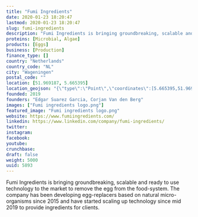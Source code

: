 ```yaml
---
title: "Fumi Ingredients"
date: 2020-01-23 18:20:47
lastmod: 2020-01-23 18:20:47
slug: fumi-ingredients
description: "Fumi Ingredients is bringing groundbreaking, scalable and ready to use technology to the market to remove the egg from the food-system. The company has been developing egg-replacers based on natural micro-organisms since 2015 and have started scaling up technology since mid 2019 to provide ingredients for clients."
proteins: [Microbial, Algae]
products: [Eggs]
business: [Production]
finance_type: []
country: "Netherlands"
country_code: "NL"
city: "Wageningen"
postal_code: ""
location: [51.969187, 5.665395]
location_geojson: "{\"type\":\"Point\",\"coordinates\":[5.665395,51.969187]}"
founded: 2019
founders: "Edgar Suarez Garcia, Corjan Van den Berg"
images: ["Fumi ingredients logo.png"]
featured_image: "Fumi ingredients logo.png"
website: https://www.fumiingredients.com/
linkedin: https://www.linkedin.com/company/fumi-ingredients/
twitter: 
instagram: 
facebook: 
youtube: 
crunchbase: 
draft: false
weight: 5000
uuid: 5893
---
```

Fumi Ingredients is bringing groundbreaking, scalable and ready to use technology to the market to remove the egg from the food-system. The company has been developing egg-replacers based on natural micro-organisms since 2015 and have started scaling up technology since mid 2019 to provide ingredients for clients.
